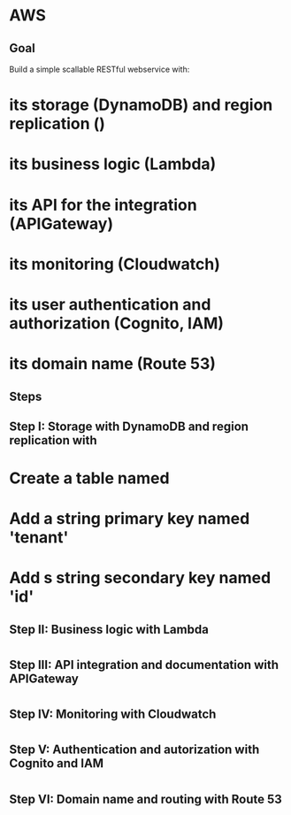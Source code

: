 AWS
===

Goal
----

Build a simple scallable RESTful webservice with:
# its storage (DynamoDB) and region replication ()
# its business logic (Lambda)
# its API for the integration (APIGateway)
# its monitoring (Cloudwatch)
# its user authentication and authorization (Cognito, IAM)
# its domain name (Route 53)

Steps
-----

Step I: Storage with DynamoDB and region replication with
---------------------------------------------------------

# Create a table named <Items>
# Add a string primary key named 'tenant'
# Add s string secondary key named 'id'


Step II: Business logic with Lambda
-----------------------------------

# 


Step III: API integration and documentation with APIGateway
-----------------------------------------------------------

# 

Step IV: Monitoring with Cloudwatch
-----------------------------------

# 


Step V: Authentication and autorization with Cognito and IAM
------------------------------------------------------------

#

Step VI: Domain name and routing with Route 53
----------------------------------------------

#



